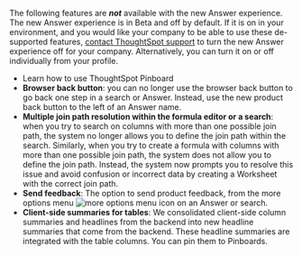 The following features are <strong><em>not</em></strong> available with the new Answer experience. The new Answer experience is in <span class="badge badge-update">Beta</span> and off by default. If it is on in your environment, and you would like your company to be able to use these de-supported features, <a href="{{ site.baseurl }}/admin/misc/contact.html">contact ThoughtSpot support</a> to turn the new Answer experience off for your company. Alternatively, you can turn it on or off individually from your profile.
<ul>
<li>Learn how to use ThoughtSpot Pinboard</li>
<li> <strong>Browser back button</strong>: you can no longer use the browser back button to go back one step in a search or Answer. Instead, use the new product back button to the left of an Answer name.</li>
<li> <strong>Multiple join path resolution within the formula editor or a search</strong>: when you try to search on columns with more than one possible join path, the system no longer allows you to define the join path within the search. Similarly, when you try to create a formula with columns with more than one possible join path, the system does not allow you to define the join path. Instead, the system now prompts you to resolve this issue and avoid confusion or incorrect data by creating a Worksheet with the correct join path.</li>
<li> <strong>Send feedback</strong>: The option to send product feedback, from the more options menu <img src="{{ site.baseurl }}/images/icon-more-10px.png" alt="more options menu icon" class="inline"/> on an Answer or search.</li>
<li><strong>Client-side summaries for tables</strong>: We consolidated client-side column summaries and headlines from the backend into new headline summaries that come from the backend. These headline summaries are integrated with the table columns. You can pin them to Pinboards.</li></ul>
